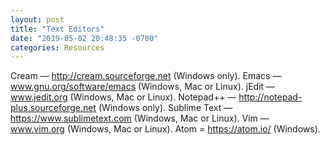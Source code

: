 ```yaml
---
layout: post
title: "Text Editors"
date: "2019-05-02 20:48:35 -0700"
categories: Resources
---
```


Cream — http://cream.sourceforge.net (Windows only).
Emacs — www.gnu.org/software/emacs (Windows, Mac or Linux).
jEdit — www.jedit.org (Windows, Mac or Linux).
Notepad++ — http://notepad-plus.sourceforge.net (Windows only).
Sublime Text — https://www.sublimetext.com (Windows, Mac or Linux).
Vim — www.vim.org (Windows, Mac or Linux).
Atom = https://atom.io/ (Windows).
